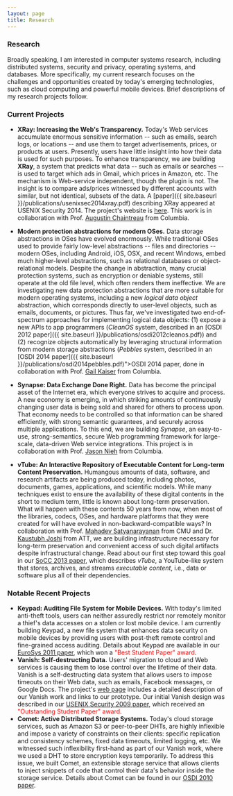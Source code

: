 ```yaml
---
layout: page
title: Research
---
```


<h3>Research</h3>

Broadly speaking, I am interested in computer systems research, including
distributed systems, security and privacy, operating systems, and
databases. More specifically, my current research focuses on the challenges
and opportunities created by today's emerging technologies, such as cloud
computing and powerful mobile devices.  Brief descriptions of my research projects follow.

<h3>Current Projects</h3>

* **XRay: Increasing the Web's Transparency.**
  Today's Web services accumulate enormous sensitive information -- such as emails, search logs, or locations -- and use them to target advertisements, prices, or products at users. Presently, users have little insight into how their data is used for such purposes. To enhance transparency, we are building **XRay**, a system that predicts what data -- such as emails or searches -- is used to target which ads in Gmail, which prices in Amazon, etc. The mechanism is Web-service independent, though the plugin is not. The insight is to compare ads/prices witnessed by different accounts with similar, but not identical, subsets of the data.  A [paper]({{ site.baseurl }}/publications/usenixsec2014xray.pdf) describing XRay appeared at USENIX Security 2014.  The project's website is [here](http://xray.cs.columbia.edu). This work is in collaboration with Prof. [Augustin Chaintreau](http://www.cs.columbia.edu/~augustin/) from Columbia.

* **Modern protection abstractions for modern OSes.**
Data storage abstractions in OSes have evolved enormously. While traditional OSes used to provide fairly low-level abstractions -- files and directories -- modern OSes, including Android, iOS, OSX, and recent Windows, embed much higher-level abstractions, such as relational databases or object-relational models. Despite the change in abstraction, many crucial protection systems, such as encryption or deniable systems, still operate at the old file level, which often renders them ineffective. We are investigating new data protection abstractions
that are more suitable for modern operating systems, including a new *logical data object* abstraction, which corresponds directly
to user-level objects, such as emails, documents, or pictures. Thus far, we've investigated two end-of-spectrum approaches for
implementing logical data objects: (1) expose a new APIs to app programmers (*CleanOS* system, described in an [OSDI 2012 paper]({{ site.baseurl }}/publications/osdi2012cleanos.pdf)) and (2) recognize objects automatically by leveraging structural information from modern storage abstractions (*Pebbles* system, described in an [OSDI 2014 paper]({{ site.baseurl }}/publications/osdi2014pebbles.pdf)">OSDI 2014 paper</a>, done in collaboration with Prof. [Gail Kaiser](http://www.cs.columbia.edu/~kaiser/) from Columbia.

* **Synapse: Data Exchange Done Right.**
Data has become the principal asset of the Internet era, which everyone strives
to acquire and process. A new economy is emerging, in which striking amounts of continuously
changing user data is being sold and shared for others to process upon. That economy
needs to be controlled so that information can be shared efficiently, with strong semantic
guarantees, and securely across multiple applications. To this end, we are building <i>Synapse</i>,
an easy-to-use, strong-semantics, secure Web programming framework for large-scale,
data-driven Web service integrations. This project is in collaboration with Prof.
[Jason Nieh](http://www.cs.columbia.edu/~nieh/) from Columbia.

* **vTube: An Interactive Repository of Executable Content for Long-term Content Preservation.**
Humangous amounts of data, software, and research artifacts are being produced today, including photos, documents, games, applications, and
scientific models.  While many techniques exist to ensure the availability of these digital contents in the short to medium term, little is known about long-term preservation. What will happen with these contents 50 years from now, when most of the libraries, codecs, OSes, and hardware platforms that they were created for will have evolved in non-backward-compatible ways? In collaboration with Prof. <a href="http://www.cs.cmu.edu/~satya">Mahadev Satyanarayanan</a> from CMU and Dr. <a href="http://www.research.att.com/people/Joshi_Kaustubh/">Kaustubh Joshi</a> from ATT, we are building infrastructure necessary for long-term preservation and convenient access of such digital artifacts despite
infrastructural change. Read about our first step toward this goal in our <a href="{{ site.baseurl }}/publications/socc2013vtube.pdf">SoCC 2013 paper</a>, which describes <i>vTube</i>, a YouTube-like system that stores, archives, and streams <i>executable content</i>, i.e., data or software plus all of their dependencies.


<div id="notable-projects">
<h3>Notable Recent Projects</h3></div>

<ul class = "NoIndentNoBullet">

<li><b>Keypad: Auditing File System for Mobile Devices.</b>
With today's limited anti-theft tools, users can neither assuredly restrict
nor remotely monitor a thief's data accesses on a stolen or lost mobile device.
I am currently building Keypad, a new file system that enhances data security
on mobile devices by providing users with post-theft remote control and
fine-grained access auditing. Details about Keypad are available in our
<a href="{{ site.baseurl }}/publications/eurosys2011keypad.pdf">EuroSys 2011 paper</a>,
which won a <font color="red">"Best Student Paper" award</font>.

<li><b>Vanish: Self-destructing Data.</b>
Users' migration to cloud and Web services is causing them to lose
control over the lifetime of their data. Vanish is a self-destructing data
system that allows users to impose timeouts on their Web data, such as emails,
Facebook messages, or Google Docs. The project's
<a href="http://vanish.cs.washington.edu/">web page</a> includes a detailed
description of our Vanish work and links to our prototype. Our initial Vanish
design was described in our 
<a href="{{ site.baseurl }}/publications/usenixsec09-geambasu.pdf">USENIX Security 2009
	paper</a>, which received an <font color="red">"Outstanding Student Paper" award</font>.
</li>

<li><b>Comet: Active Distributed Storage Systems.</b>
Today's cloud storage services, such as Amazon S3 or peer-to-peer DHTs, 
are highly inflexible and impose a variety of constraints on their clients: 
specific replication and consistency schemes, fixed data timeouts,
limited logging, etc.  We witnessed such inflexibility first-hand as part of our
Vanish work, where we used a DHT to store encryption keys
temporarily. To address this issue, we built Comet, an extensible storage
service that allows clients to inject snippets of code that control their
data's behavior inside the storage service. Details about Comet can be found
in our <a href="{{ site.baseurl }}/publications/osdi2010comet.pdf">OSDI 2010 paper</a>.
</li>

</ul>
</div>
</ul>
</div>


